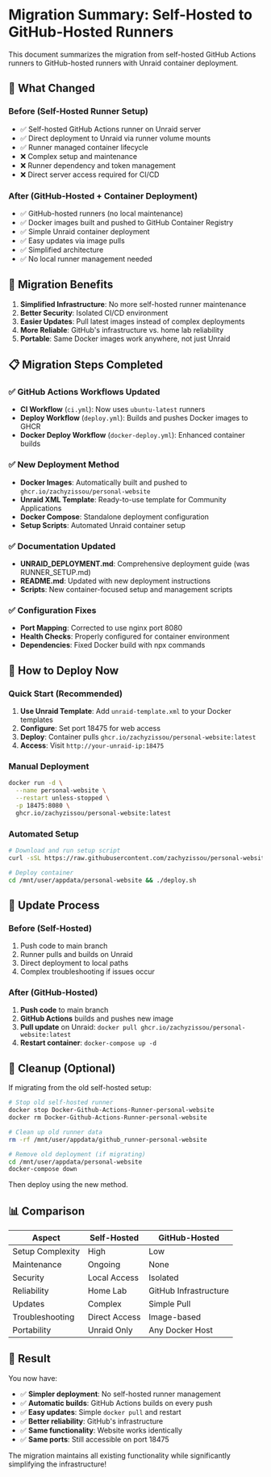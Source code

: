 # Migration Summary: Self-Hosted to GitHub-Hosted Runners

This document summarizes the migration from self-hosted GitHub Actions runners to GitHub-hosted runners with Unraid container deployment.

## 🔄 What Changed

### Before (Self-Hosted Runner Setup)
- ✅ Self-hosted GitHub Actions runner on Unraid server
- ✅ Direct deployment to Unraid via runner volume mounts
- ✅ Runner managed container lifecycle
- ❌ Complex setup and maintenance
- ❌ Runner dependency and token management
- ❌ Direct server access required for CI/CD

### After (GitHub-Hosted + Container Deployment)
- ✅ GitHub-hosted runners (no local maintenance)
- ✅ Docker images built and pushed to GitHub Container Registry
- ✅ Simple Unraid container deployment
- ✅ Easy updates via image pulls
- ✅ Simplified architecture
- ✅ No local runner management needed

## 🚀 Migration Benefits

1. **Simplified Infrastructure**: No more self-hosted runner maintenance
2. **Better Security**: Isolated CI/CD environment
3. **Easier Updates**: Pull latest images instead of complex deployments
4. **More Reliable**: GitHub's infrastructure vs. home lab reliability
5. **Portable**: Same Docker images work anywhere, not just Unraid

## 📋 Migration Steps Completed

### ✅ GitHub Actions Workflows Updated
- **CI Workflow** (`ci.yml`): Now uses `ubuntu-latest` runners
- **Deploy Workflow** (`deploy.yml`): Builds and pushes Docker images to GHCR
- **Docker Deploy Workflow** (`docker-deploy.yml`): Enhanced container builds

### ✅ New Deployment Method
- **Docker Images**: Automatically built and pushed to `ghcr.io/zachyzissou/personal-website`
- **Unraid XML Template**: Ready-to-use template for Community Applications
- **Docker Compose**: Standalone deployment configuration
- **Setup Scripts**: Automated Unraid container setup

### ✅ Documentation Updated
- **UNRAID_DEPLOYMENT.md**: Comprehensive deployment guide (was RUNNER_SETUP.md)
- **README.md**: Updated with new deployment instructions
- **Scripts**: New container-focused setup and management scripts

### ✅ Configuration Fixes
- **Port Mapping**: Corrected to use nginx port 8080
- **Health Checks**: Properly configured for container environment
- **Dependencies**: Fixed Docker build with npx commands

## 🎯 How to Deploy Now

### Quick Start (Recommended)
1. **Use Unraid Template**: Add `unraid-template.xml` to your Docker templates
2. **Configure**: Set port 18475 for web access
3. **Deploy**: Container pulls `ghcr.io/zachyzissou/personal-website:latest`
4. **Access**: Visit `http://your-unraid-ip:18475`

### Manual Deployment
```bash
docker run -d \
  --name personal-website \
  --restart unless-stopped \
  -p 18475:8080 \
  ghcr.io/zachyzissou/personal-website:latest
```

### Automated Setup
```bash
# Download and run setup script
curl -sSL https://raw.githubusercontent.com/zachyzissou/personal-website/main/scripts/unraid-setup.sh | bash

# Deploy container
cd /mnt/user/appdata/personal-website && ./deploy.sh
```

## 🔄 Update Process

### Before (Self-Hosted)
1. Push code to main branch
2. Runner pulls and builds on Unraid
3. Direct deployment to local paths
4. Complex troubleshooting if issues occur

### After (GitHub-Hosted)
1. **Push code** to main branch
2. **GitHub Actions** builds and pushes new image
3. **Pull update** on Unraid: `docker pull ghcr.io/zachyzissou/personal-website:latest`
4. **Restart container**: `docker-compose up -d`

## 🧹 Cleanup (Optional)

If migrating from the old self-hosted setup:

```bash
# Stop old self-hosted runner
docker stop Docker-Github-Actions-Runner-personal-website
docker rm Docker-Github-Actions-Runner-personal-website

# Clean up old runner data
rm -rf /mnt/user/appdata/github_runner-personal-website

# Remove old deployment (if migrating)
cd /mnt/user/appdata/personal-website
docker-compose down
```

Then deploy using the new method.

## 📊 Comparison

| Aspect | Self-Hosted | GitHub-Hosted |
|--------|-------------|---------------|
| Setup Complexity | High | Low |
| Maintenance | Ongoing | None |
| Security | Local Access | Isolated |
| Reliability | Home Lab | GitHub Infrastructure |
| Updates | Complex | Simple Pull |
| Troubleshooting | Direct Access | Image-based |
| Portability | Unraid Only | Any Docker Host |

## 🎉 Result

You now have:
- ✅ **Simpler deployment**: No self-hosted runner management
- ✅ **Automatic builds**: GitHub Actions builds on every push
- ✅ **Easy updates**: Simple `docker pull` and restart
- ✅ **Better reliability**: GitHub's infrastructure
- ✅ **Same functionality**: Website works identically
- ✅ **Same ports**: Still accessible on port 18475

The migration maintains all existing functionality while significantly simplifying the infrastructure!